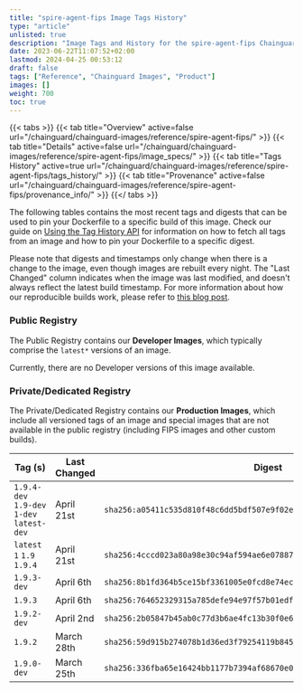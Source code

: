 ```yaml
---
title: "spire-agent-fips Image Tags History"
type: "article"
unlisted: true
description: "Image Tags and History for the spire-agent-fips Chainguard Image"
date: 2023-06-22T11:07:52+02:00
lastmod: 2024-04-25 00:53:12
draft: false
tags: ["Reference", "Chainguard Images", "Product"]
images: []
weight: 700
toc: true
---
```


{{< tabs >}}
{{< tab title="Overview" active=false url="/chainguard/chainguard-images/reference/spire-agent-fips/" >}}
{{< tab title="Details" active=false url="/chainguard/chainguard-images/reference/spire-agent-fips/image_specs/" >}}
{{< tab title="Tags History" active=true url="/chainguard/chainguard-images/reference/spire-agent-fips/tags_history/" >}}
{{< tab title="Provenance" active=false url="/chainguard/chainguard-images/reference/spire-agent-fips/provenance_info/" >}}
{{</ tabs >}}

The following tables contains the most recent tags and digests that can be used to pin your Dockerfile to a specific build of this image. Check our guide on [Using the Tag History API](/chainguard/chainguard-images/using-the-tag-history-api/) for information on how to fetch all tags from an image and how to pin your Dockerfile to a specific digest.

Please note that digests and timestamps only change when there is a change to the image, even though images are rebuilt every night. The "Last Changed" column indicates when the image was last modified, and doesn't always reflect the latest build timestamp. For more information about how our reproducible builds work, please refer to [this blog post](https://www.chainguard.dev/unchained/reproducing-chainguards-reproducible-image-builds).

### Public Registry
The Public Registry contains our **Developer Images**, which typically comprise the `latest*` versions of an image.

Currently, there are no Developer versions of this image available.

### Private/Dedicated Registry
The Private/Dedicated Registry contains our **Production Images**, which include all versioned tags of an image and special images that are not available in the public registry (including FIPS images and other custom builds).

| Tag (s)                                     | Last Changed | Digest                                                                    |
|---------------------------------------------|--------------|---------------------------------------------------------------------------|
|  `1.9.4-dev` `1.9-dev` `1-dev` `latest-dev` | April 21st   | `sha256:a05411c535d810f48c6dd5bdf507e9f02e341d639b129a7309c2f35184abf877` |
|  `latest` `1` `1.9` `1.9.4`                 | April 21st   | `sha256:4cccd023a80a98e30c94af594ae6e07887809e5a57a105954eb8c64360696e09` |
|  `1.9.3-dev`                                | April 6th    | `sha256:8b1fd364b5ce15bf3361005e0fcd8e74ec0954e4c4dedd6fc42ac073c4696482` |
|  `1.9.3`                                    | April 6th    | `sha256:764652329315a785defe94e97f57b01edfae7de8e22c2e8ab06e9d961b8e6d03` |
|  `1.9.2-dev`                                | April 2nd    | `sha256:2b05847b45ab0c77d3b6ae4fc13b30f0e66b9e4f1a00c91f78310d4f3695d47e` |
|  `1.9.2`                                    | March 28th   | `sha256:59d915b274078b1d36ed3f79254119b8456abfedaefc1fbba3e69a8b2f0e39c5` |
|  `1.9.0-dev`                                | March 25th   | `sha256:336fba65e16424bb1177b7394af68670e0b30f4a58848d642d25863cefdffdd5` |

